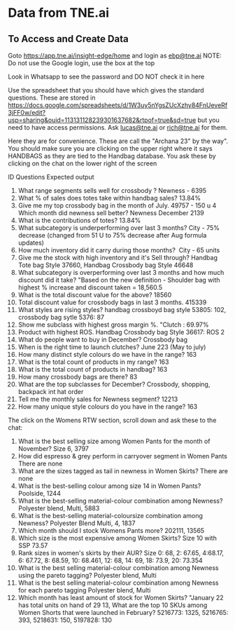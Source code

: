 # Data from TNE.ai

## To Access and Create Data

Goto https://app.tne.ai/insight-edge/home and login as ebp@tne.ai
NOTE: Do not use the Google login, use the box at the top

Look in Whatsapp to see the password and DO NOT check it in here

Use the spreadsheet that you should have which gives the standard questions. These are stored in https://docs.google.com/spreadsheets/d/1W3uy5nYgsZUcXzhy84FnUeveRf3jFF0w/edit?usp=sharing&ouid=113131128239301637682&rtpof=true&sd=true
but you need to have access permissions. Ask lucas@tne.ai or rich@tne.ai for them. 

Here they are for convenience. These are call the "Archana 23" by the way". You should make sure you are clicking on the upper right where it says HANDBAGS
as they are tied to the Handbag database. You ask these by clicking on the chat on the lower right of the screen

ID	Questions	Expected output
1. What range segments sells well for crossbody ?	Newness - 6395
2. What % of sales does totes take within handbag sales? 	13.84%
3. Give me my top crossbody bag in the month of July.	49757 - 150 u
4	Which month did newness sell better?	Newness December 2139
5.	What is the contributions of totes?	13.84%
6.	What subcategory is underperforming over last 3 months? 	City - 75% decrease (changed from 51 U to 75% decrease after Aug formula updates)
7.	How much inventory did it carry during those months? 	City - 65 units
8.	Give me the stock with high inventory and it's Sell through? Handbag Tote bag Style 37660, Handbag Crossbody bag Style 46648
9.	What subcategory is overperforming over last 3 months and how much discount did it take?	"Based on the new definition - Shoulder bag with highest % increase and discount taken = 18,560.5
10.	What is the total discount value for the above?	18560
11.	Total discount value for crossbody bags in last 3 months.	415339
12.	What styles are rising styles?	 handbag crossboyd bag style 53805: 102, crossbody bag sytle 5376: 87
13.	Show me subclass with highest gross margin %.	"Clutch : 69.97%
14.	Product with highest ROS.	Handbag Crossbody bag Style 36617: ROS 2
15.	What do people want to buy in December?	Crossbody bag
16.	When is the right time to launch clutches?	June 223 (May to july)
17.	How many distinct style colours do we have in the range?	163
18.	What is the total count of products in my range?	163
19.	What is the total count of products in handbag?	163
20.	How many crossbody bags are there?	83
21.	What are the top subclasses for December?	Crossbody, shopping, backpack int hat order
22.	Tell me the monthly sales for Newness segment? 12213
23.	How many unique style colours do you have in the range?	163

The click on the Womens RTW section, scroll down and ask these to the chat:

1.	What is the best selling size among Women Pants for the month of November?	Size 6, 3797	
2.	How did espresso & grey perform in carryover segment in Women Pants	There are none	
3.	What are the sizes tagged as tail in newness in Women Skirts?	There are none	
4.	What is the best-selling colour among size 14 in Women Pants?	Poolside, 1244	
5.	What is the best-selling material-colour combination among Newness?	Polyester blend, Multi, 5883	
6. What is the best-selling material-coloursize combination among Newness?	Polyester Blend Multi, 4, 1837	
7.	Which month should I stock Womens Pants more?	202111, 13565	
8.	Which size is the most expensive among Women Skirts?	Size 10 with SSP 73.57	
9.	Rank sizes in women's skirts  by their AUR? Size 0: 68, 2: 67.65, 4:68.17, 6: 67.72, 8: 68.59, 10: 68.461, 12: 68, 14: 69, 18: 73.9, 20: 73.354
10.	What is the best selling material-colour combination among Newness using the pareto tagging?	Polyester blend, Multi	
11.	What is the best selling material-colour combination among Newness for each pareto tagging 	Polyester blend, Multi	
12.	Which month has least amount of stock for Women Skirts?	"January 22 has total units on hand of 29
13,	What are the top 10 SKUs among Women Shorts that were launched in February?		5216773: 1325, 5216765: 393, 5218631: 150, 5197828: 130
